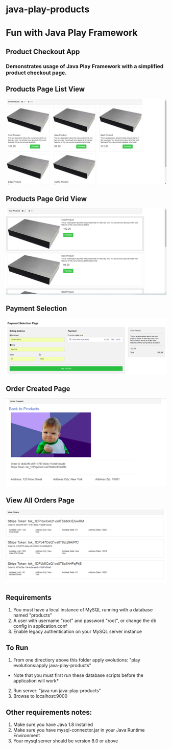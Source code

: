 # java-play-products

# Fun with Java Play Framework
## Product Checkout App

### Demonstrates usage of Java Play Framework with a simplified product checkout page.

## Products Page List View
![Alt text](https://github.com/humanalgorithm/java-play-products/blob/master/screenshots/products_page_grid.png "Products Page list view")
  
## Products Page Grid View  
![Alt text](https://github.com/humanalgorithm/java-play-products/blob/master/screenshots/products_page_list.png "Products Page list view")
   
 ## Payment Selection
![Alt text](https://github.com/humanalgorithm/java-play-products/blob/master/screenshots/payment_selection_page.png "Payment selection page")
 
 ## Order Created Page
![Alt text](https://github.com/humanalgorithm/java-play-products/blob/master/screenshots/order_created_page.png "Order Created Page")

 ## View All Orders Page
![Alt text](https://github.com/humanalgorithm/java-play-products/blob/master/screenshots/orders_list_page.png "Order List Page")


## Requirements
1. You must have a local instance of MySQL running with a database named "products"
2. A user with username "root" and password "root", or change the db config in application.conf
3. Enable legacy authentication on your MySQL server instance

## To Run
 1. From one directiory above this folder apply evolutions: "play evolutions:apply java-play-products"
   + Note that you must first run these database scripts before the application will work*
 2. Run server: "java run java-play-products"
 3. Browse to localhost:9000
 
 ## Other requirements notes:
 1. Make sure you have Java 1.8 installed
 2. Make sure you have mysql-connector.jar in your Java Runtime Environment
 3. Your mysql server should be version 8.0 or above
